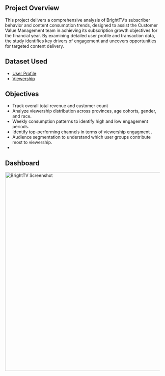 ## Project Overview
This project delivers a comprehensive analysis of BrightTV’s subscriber behavior and content consumption trends, designed to assist the Customer Value Management team in achieving its subscription growth objectives for the financial year. By examining detailed user profile and transaction data, the study identifies key drivers of engagement and uncovers opportunities for targeted content delivery.

## Dataset Used 
- <a href="https://github.com/mulausitafadzwa/Bright-TV--Subscriber-Insights/blob/main/User_Profiles.csv">User Profile</a>
- <a href="https://github.com/mulausitafadzwa/Bright-TV--Subscriber-Insights/blob/main/Viewership.csv">Viewership</a>

## Objectives
- Track overall total revenue and customer count
- Analyze viewership distribution across provinces, age cohorts, gender, and race.
- Weekly consumption patterns to identify high and low engagement periods.
- Identify top-performing channels in terms of viewership engagment .
- Audience segmentation to understand which user groups contribute most to viewership.
- 

## Dashboard
<img width="1153" height="647" alt="BrightTV Screenshot" src="https://github.com/user-attachments/assets/3b47425d-7aab-4e3d-8d5b-d214764b6f57" />

